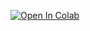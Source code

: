 [![Open In Colab](https://colab.research.google.com/assets/colab-badge.svg)](https://colab.research.google.com/github/sagar-kc7/Basic_ML_Projects/blob/main/student-mat/student_mat.ipynb)
